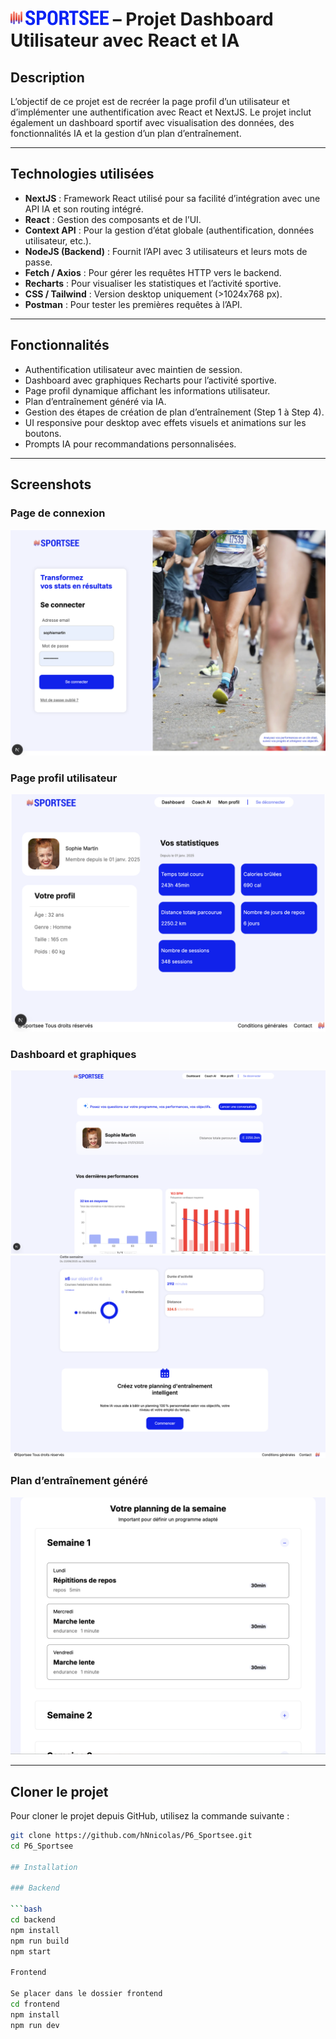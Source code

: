 # ![SportSee Logo](frontend/public/images/logo.png) – Projet Dashboard Utilisateur avec React et IA

## Description

L’objectif de ce projet est de recréer la page profil d’un utilisateur et d’implémenter une authentification avec React et NextJS. Le projet inclut également un dashboard sportif avec visualisation des données, des fonctionnalités IA et la gestion d’un plan d’entraînement.

---

## Technologies utilisées

- **NextJS** : Framework React utilisé pour sa facilité d’intégration avec une API IA et son routing intégré.
- **React** : Gestion des composants et de l’UI.
- **Context API** : Pour la gestion d’état globale (authentification, données utilisateur, etc.).
- **NodeJS (Backend)** : Fournit l’API avec 3 utilisateurs et leurs mots de passe.
- **Fetch / Axios** : Pour gérer les requêtes HTTP vers le backend.
- **Recharts** : Pour visualiser les statistiques et l’activité sportive.
- **CSS / Tailwind** : Version desktop uniquement (>1024x768 px).
- **Postman** : Pour tester les premières requêtes à l’API.

---

## Fonctionnalités

- Authentification utilisateur avec maintien de session.
- Dashboard avec graphiques Recharts pour l’activité sportive.
- Page profil dynamique affichant les informations utilisateur.
- Plan d’entraînement généré via IA.
- Gestion des étapes de création de plan d’entraînement (Step 1 à Step 4).
- UI responsive pour desktop avec effets visuels et animations sur les boutons.
- Prompts IA pour recommandations personnalisées.

---

## Screenshots

### Page de connexion
![Login](frontend/public/images/screenshot/screenshot_login.png)

### Page profil utilisateur
![Profil](frontend/public/images/screenshot/screenshot_profil.png)

### Dashboard et graphiques
![Dashboard 1](frontend/public/images/screenshot/screenshot_dashboard-1.png)
![Dashboard 2](frontend/public/images/screenshot/screenshot_dashboard-2.png)

### Plan d’entraînement généré
![Plan d'entraînement](frontend/public/images/screenshot/screenshot_plan_entrainement.png)


---
## Cloner le projet

Pour cloner le projet depuis GitHub, utilisez la commande suivante :

```bash
git clone https://github.com/hNnicolas/P6_Sportsee.git
cd P6_Sportsee

## Installation

### Backend

```bash
cd backend
npm install
npm run build
npm start

Frontend

Se placer dans le dossier frontend
cd frontend
npm install
npm run dev
```
